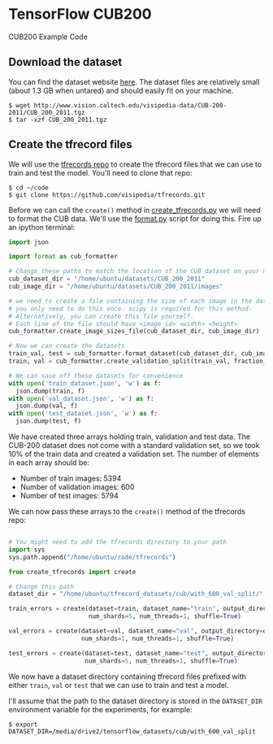 # TensorFlow CUB200 
CUB200 Example Code

## Download the dataset

You can find the dataset website [here](http://www.vision.caltech.edu/visipedia/CUB-200-2011.html). The dataset files are relatively small (about 1.3 GB when untared) and should easily fit on your machine.  

```
$ wget http://www.vision.caltech.edu/visipedia-data/CUB-200-2011/CUB_200_2011.tgz
$ tar -xzf CUB_200_2011.tgz
```

## Create the tfrecord files 

We will use the [tfrecords repo](https://github.com/visipedia/tfrecords) to create the tfrecord files that we can use to train and test the model. You'll need to clone that repo:
```
$ cd ~/code
$ git clone https://github.com/visipedia/tfrecords.git
```

Before we can call the `create()` method in [create_tfrecords.py](https://github.com/visipedia/tfrecords/tree/master/create_tfrecords.py) we will need to format the CUB data. We'll use the [format.py](format.py) script for doing this. Fire up an ipython terminal:
```python
import json

import format as cub_formatter

# Change these paths to match the location of the CUB dataset on your machine 
cub_dataset_dir = "/home/ubuntu/datasets/CUB_200_2011"
cub_image_dir = "/home/ubuntu/datasets/CUB_200_2011/images"

# we need to create a file containing the size of each image in the dataset. 
# you only need to do this once. scipy is required for this method. 
# Alternatively, you can create this file yourself. 
# Each line of the file should have <image_id> <width> <height>
cub_formatter.create_image_sizes_file(cub_dataset_dir, cub_image_dir)

# Now we can create the datasets
train_val, test = cub_formatter.format_dataset(cub_dataset_dir, cub_image_dir)
train, val = cub_formatter.create_validation_split(train_val, fraction_per_class=0.1, shuffle=True)

# We can save off these datasets for convenience
with open('train_dataset.json', 'w') as f:
  json.dump(train, f)
with open('val_dataset.json', 'w') as f:
  json.dump(val, f)
with open('test_dataset.json', 'w') as f:
  json.dump(test, f)
```
We have created three arrays holding train, validation and test data. The CUB-200 dataset does not come with a standard validation set, so we took 10% of the train data and created a validation set. The number of elements in each array should be:
 * Number of train images: 5394
 * Number of validation images: 600
 * Number of test images: 5794

We can now pass these arrays to the `create()` method of the tfrecords repo:
```python

# You might need to add the tfrecords directory to your path
import sys
sys.path.append("/home/ubuntu/code/tfrecords")

from create_tfrecords import create

# Change this path
dataset_dir = "/home/ubuntu/tfrecord_datasets/cub/with_600_val_split/"

train_errors = create(dataset=train, dataset_name="train", output_directory=dataset_dir,
                      num_shards=5, num_threads=1, shuffle=True)

val_errors = create(dataset=val, dataset_name="val", output_directory=dataset_dir,
                    num_shards=1, num_threads=1, shuffle=True)

test_errors = create(dataset=test, dataset_name="test", output_directory=dataset_dir,
                     num_shards=5, num_threads=1, shuffle=True)
```

We now have a dataset directory containing tfrecord files prefixed with either `train`, `val` or `test` that we can use to train and test a model. 

I'll assume that the path to the dataset directory is stored in the `DATASET_DIR` environment variable for the experiments, for example:
```
$ export DATASET_DIR=/media/drive2/tensorflow_datasets/cub/with_600_val_split
```
